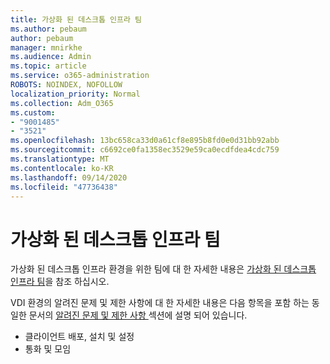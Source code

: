 ```yaml
---
title: 가상화 된 데스크톱 인프라 팀
ms.author: pebaum
author: pebaum
manager: mnirkhe
ms.audience: Admin
ms.topic: article
ms.service: o365-administration
ROBOTS: NOINDEX, NOFOLLOW
localization_priority: Normal
ms.collection: Adm_O365
ms.custom:
- "9001485"
- "3521"
ms.openlocfilehash: 13bc658ca33d0a61cf8e895b8fd0e0d31bb92abb
ms.sourcegitcommit: c6692ce0fa1358ec3529e59ca0ecdfdea4cdc759
ms.translationtype: MT
ms.contentlocale: ko-KR
ms.lasthandoff: 09/14/2020
ms.locfileid: "47736438"
---
```

# <a name="teams-for-virtualized-desktop-infrastructure"></a>가상화 된 데스크톱 인프라 팀

가상화 된 데스크톱 인프라 환경을 위한 팀에 대 한 자세한 내용은 [가상화 된 데스크톱 인프라 팀](https://docs.microsoft.com/microsoftteams/teams-for-vdi)을 참조 하십시오.

VDI 환경의 알려진 문제 및 제한 사항에 대 한 자세한 내용은 다음 항목을 포함 하는 동일한 문서의 [알려진 문제 및 제한 사항 ](https://docs.microsoft.com/microsoftteams/teams-for-vdi#known-issues-and-limitations) 섹션에 설명 되어 있습니다.
 - 클라이언트 배포, 설치 및 설정
 - 통화 및 모임